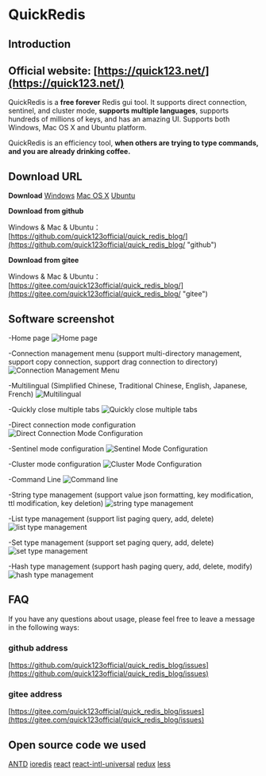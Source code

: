 # QuickRedis
## Introduction
## Official website: [https://quick123.net/](https://quick123.net/)
QuickRedis is a **free forever** Redis gui tool. It supports direct connection, sentinel, and cluster mode, **supports multiple languages**, supports hundreds of millions of keys, and has an amazing UI. Supports both Windows, Mac OS X and Ubuntu platform.

QuickRedis is an efficiency tool, **when others are trying to type commands, and you are already drinking coffee.**

## Download URL
**Download**
[Windows](https://github.com/quick123official/quick_redis_blog/releases/download/v2.0.0/QuickRedis-2.0.0-win.exe "Windows")
[Mac OS X](https://github.com/quick123official/quick_redis_blog/releases/download/v2.0.0/QuickRedis-2.0.0-mac.dmg "Mac OS X")
[Ubuntu](https://github.com/quick123official/quick_redis_blog/releases/download/v2.0.0/QuickRedis-2.0.0-linux-x86_64.AppImage "Ubuntu")

**Download from github**

Windows & Mac & Ubuntu： [https://github.com/quick123official/quick_redis_blog/](https://github.com/quick123official/quick_redis_blog/ "github")

**Download from gitee**

Windows & Mac & Ubuntu：[https://gitee.com/quick123official/quick_redis_blog/](https://gitee.com/quick123official/quick_redis_blog/ "gitee")

## Software screenshot

-Home page
![Home page](https://quick123.net/images/introduction/key-zset-value.png "Home page")

-Connection management menu (support multi-directory management, support copy connection, support drag connection to directory)
![Connection Management Menu](https://quick123.net/images/introduction/host-menu.png "Connection Management Menu")

-Multilingual (Simplified Chinese, Traditional Chinese, English, Japanese, French)
![Multilingual](https://quick123.net/images/introduction/muti-language.png "Multilingual")

-Quickly close multiple tabs
![Quickly close multiple tabs](https://quick123.net/images/introduction/fast-close.png "Quickly close multiple tabs")

-Direct connection mode configuration
![Direct Connection Mode Configuration](https://quick123.net/images/introduction/direct-config.png "Direct Connection Mode Configuration")

-Sentinel mode configuration
![Sentinel Mode Configuration](https://quick123.net/images/introduction/sentinel-config.png "Sentinel Mode Configuration")

-Cluster mode configuration
![Cluster Mode Configuration](https://quick123.net/images/introduction/cluster-config.png "Cluster Mode Configuration")

-Command Line
![Command line](https://quick123.net/images/introduction/command-line.png "Command line")

-String type management (support value json formatting, key modification, ttl modification, key deletion)
![string type management](https://quick123.net/images/introduction/key-string-value-json.png "string type management")

-List type management (support list paging query, add, delete)
![list type management](https://quick123.net/images/introduction/key-list-value.png "list type management")

-Set type management (support set paging query, add, delete)
![set type management](https://quick123.net/images/introduction/key-set-value.png "set type management")

-Hash type management (support hash paging query, add, delete, modify)
![hash type management](https://quick123.net/images/introduction/key-hash-value.png "hash type management")

## FAQ
If you have any questions about usage, please feel free to leave a message in the following ways:

### github address
[https://github.com/quick123official/quick_redis_blog/issues](https://github.com/quick123official/quick_redis_blog/issues)

### gitee address

[https://gitee.com/quick123official/quick_redis_blog/issues](https://gitee.com/quick123official/quick_redis_blog/issues)

## Open source code we used

[ANTD](https://ant.design/index-cn)  [ioredis](https://github.com/luin/ioredis) [react](https://reactjs.org/) [react-intl-universal](https://github.com/alibaba/react-intl-universal) [redux](https://redux.js.org/) [less](http://lesscss.org/features/)

